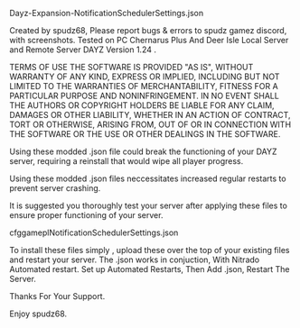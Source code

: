 Dayz-Expansion-NotificationSchedulerSettings.json

Created by spudz68, Please report bugs & errors to spudz gamez discord, with screenshots. Tested on PC Chernarus Plus And Deer Isle Local Server and Remote Server DAYZ Version 1.24 .

TERMS OF USE THE SOFTWARE IS PROVIDED "AS IS", WITHOUT WARRANTY OF ANY KIND, EXPRESS OR IMPLIED, INCLUDING BUT NOT LIMITED TO THE WARRANTIES OF MERCHANTABILITY, FITNESS FOR A PARTICULAR PURPOSE AND NONINFRINGEMENT. IN NO EVENT SHALL THE AUTHORS OR COPYRIGHT HOLDERS BE LIABLE FOR ANY CLAIM, DAMAGES OR OTHER LIABILITY, WHETHER IN AN ACTION OF CONTRACT, TORT OR OTHERWISE, ARISING FROM, OUT OF OR IN CONNECTION WITH THE SOFTWARE OR THE USE OR OTHER DEALINGS IN THE SOFTWARE.

Using these modded .json file could break the functioning of your DAYZ server, requiring a reinstall that would wipe all player progress.

Using these modded .json files neccessitates increased regular restarts to prevent server crashing.

It is suggested you thoroughly test your server after applying these files to ensure proper functioning of your server.

cfggameplNotificationSchedulerSettings.json

  To install these files simply , upload these over the top of your existing files and restart your server.
The .json works in conjuction, With Nitrado Automated restart. Set up Automated Restarts, Then Add .json, Restart The Server.

Thanks For Your Support.

Enjoy spudz68.
